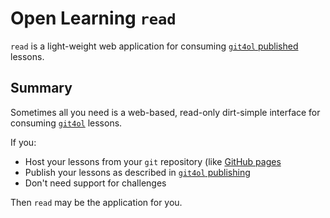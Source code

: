 # Open Learning `read`

`read` is a light-weight web application for consuming [`git4ol` published](//github.com/open-learning/git4ol/blob/master/publishing.md) lessons.


## Summary

Sometimes all you need is a web-based, read-only dirt-simple interface for consuming [`git4ol`](//github.com/open-learning/git4ol) lessons.

If you:

- Host your lessons from your `git` repository (like [GitHub pages](//pages.github.com/)
- Publish your lessons as described in [`git4ol` publishing](//github.com/open-learning/git4ol/blob/master/publishing.md)
- Don't need support for challenges

Then `read` may be the application for you.
